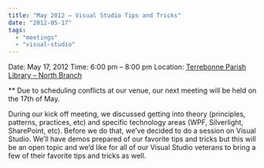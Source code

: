 ```yaml
---
title: "May 2012 – Visual Studio Tips and Tricks"
date: "2012-05-17"
tags: 
  - "meetings"
  - "visual-studio"
---
```


Date: May 17, 2012 Time: 6:00 pm – 8:00 pm Location: [Terrebonne Parish Library – North Branch](http://htdnug.wordpress.com/meetings/ "Meetings")

\*\* Due to scheduling conflicts at our venue, our next meeting will be held on the 17th of May.

During our kick off meeting, we discussed getting into theory (principles, patterns, practices, etc) and specific technology areas (WPF, Silverlight, SharePoint, etc). Before we do that, we’ve decided to do a session on Visual Studio. We’ll have demos prepared of our favorite tips and tricks but this will be an open topic and we’d like for all of our Visual Studio veterans to bring a few of their favorite tips and tricks as well.
